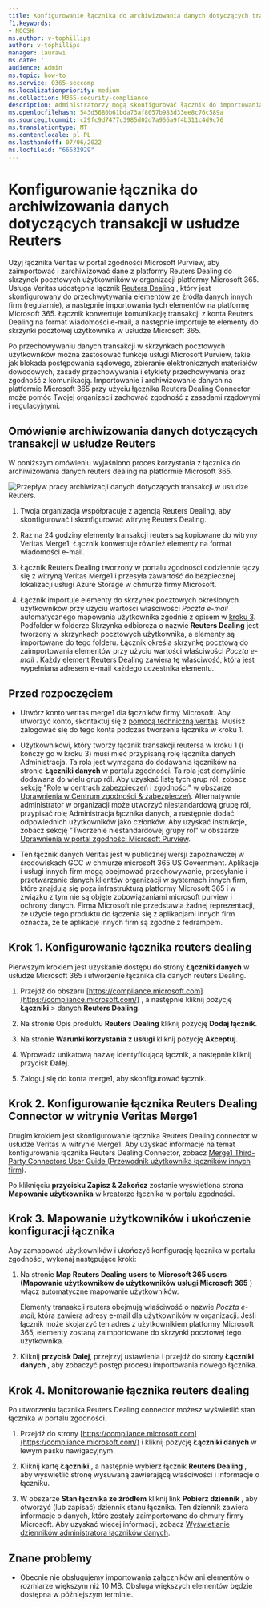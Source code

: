 ```yaml
---
title: Konfigurowanie łącznika do archiwizowania danych dotyczących transakcji w usłudze Reuters na platformie Microsoft 365
f1.keywords:
- NOCSH
ms.author: v-tophillips
author: v-tophillips
manager: laurawi
ms.date: ''
audience: Admin
ms.topic: how-to
ms.service: O365-seccomp
ms.localizationpriority: medium
ms.collection: M365-security-compliance
description: Administratorzy mogą skonfigurować łącznik do importowania i archiwizowania danych reuters dealingowych z usługi Veritas na platformę Microsoft 365. Ten łącznik umożliwia archiwizowanie danych ze źródeł danych innych firm na platformie Microsoft 365. Po zarchiwizowania tych danych można zarządzać danymi innych firm za pomocą funkcji zgodności, takich jak blokada prawna, wyszukiwanie zawartości i zasady przechowywania.
ms.openlocfilehash: 543d5680b61bda73af8057b983d33ee8c76c589a
ms.sourcegitcommit: c29fc9d7477c3985d02d7a956a9f4b311c4d9c76
ms.translationtype: MT
ms.contentlocale: pl-PL
ms.lasthandoff: 07/06/2022
ms.locfileid: "66632929"
---
```

# <a name="set-up-a-connector-to-archive-reuters-dealing-data"></a>Konfigurowanie łącznika do archiwizowania danych dotyczących transakcji w usłudze Reuters

Użyj łącznika Veritas w portal zgodności Microsoft Purview, aby zaimportować i zarchiwizować dane z platformy Reuters Dealing do skrzynek pocztowych użytkowników w organizacji platformy Microsoft 365. Usługa Veritas udostępnia łącznik [Reuters Dealing](https://globanet.com/reuters-dealing/) , który jest skonfigurowany do przechwytywania elementów ze źródła danych innych firm (regularnie), a następnie importowania tych elementów na platformę Microsoft 365. Łącznik konwertuje komunikację transakcji z konta Reuters Dealing na format wiadomości e-mail, a następnie importuje te elementy do skrzynki pocztowej użytkownika w usłudze Microsoft 365.

Po przechowywaniu danych transakcji w skrzynkach pocztowych użytkowników można zastosować funkcje usługi Microsoft Purview, takie jak blokada postępowania sądowego, zbieranie elektronicznych materiałów dowodowych, zasady przechowywania i etykiety przechowywania oraz zgodność z komunikacją. Importowanie i archiwizowanie danych na platformie Microsoft 365 przy użyciu łącznika Reuters Dealing Connector może pomóc Twojej organizacji zachować zgodność z zasadami rządowymi i regulacyjnymi.

## <a name="overview-of-archiving-reuters-dealing-data"></a>Omówienie archiwizowania danych dotyczących transakcji w usłudze Reuters

W poniższym omówieniu wyjaśniono proces korzystania z łącznika do archiwizowania danych reuters dealing na platformie Microsoft 365.

![Przepływ pracy archiwizacji danych dotyczących transakcji w usłudze Reuters.](../media/ReuetersDealingConnectorWorkflow.png)

1. Twoja organizacja współpracuje z agencją Reuters Dealing, aby skonfigurować i skonfigurować witrynę Reuters Dealing.

2. Raz na 24 godziny elementy transakcji reuters są kopiowane do witryny Veritas Merge1. Łącznik konwertuje również elementy na format wiadomości e-mail.

3. Łącznik Reuters Dealing tworzony w portalu zgodności codziennie łączy się z witryną Veritas Merge1 i przesyła zawartość do bezpiecznej lokalizacji usługi Azure Storage w chmurze firmy Microsoft.

4. Łącznik importuje elementy do skrzynek pocztowych określonych użytkowników przy użyciu wartości właściwości *Poczta e-mail* automatycznego mapowania użytkownika zgodnie z opisem w [kroku 3](#step-3-map-users-and-complete-the-connector-setup). Podfolder w folderze Skrzynka odbiorcza o nazwie **Reuters Dealing** jest tworzony w skrzynkach pocztowych użytkownika, a elementy są importowane do tego folderu. Łącznik określa skrzynkę pocztową do zaimportowania elementów przy użyciu wartości właściwości *Poczta e-mail* . Każdy element Reuters Dealing zawiera tę właściwość, która jest wypełniana adresem e-mail każdego uczestnika elementu.

## <a name="before-you-begin"></a>Przed rozpoczęciem

- Utwórz konto veritas merge1 dla łączników firmy Microsoft. Aby utworzyć konto, skontaktuj się z [pomocą techniczną veritas](https://globanet.com/contact-us). Musisz zalogować się do tego konta podczas tworzenia łącznika w kroku 1.

- Użytkownikowi, który tworzy łącznik transakcji reutersa w kroku 1 (i kończy go w kroku 3) musi mieć przypisaną rolę łącznika danych Administracja. Ta rola jest wymagana do dodawania łączników na stronie **Łączniki danych** w portalu zgodności. Ta rola jest domyślnie dodawana do wielu grup ról. Aby uzyskać listę tych grup ról, zobacz sekcję "Role w centrach zabezpieczeń i zgodności" w obszarze [Uprawnienia w Centrum zgodności & zabezpieczeń](../security/office-365-security/permissions-in-the-security-and-compliance-center.md#roles-in-the-security--compliance-center). Alternatywnie administrator w organizacji może utworzyć niestandardową grupę ról, przypisać rolę Administracja łącznika danych, a następnie dodać odpowiednich użytkowników jako członków. Aby uzyskać instrukcje, zobacz sekcję "Tworzenie niestandardowej grupy ról" w obszarze [Uprawnienia w portal zgodności Microsoft Purview](microsoft-365-compliance-center-permissions.md#create-a-custom-role-group).

- Ten łącznik danych Veritas jest w publicznej wersji zapoznawczej w środowiskach GCC w chmurze microsoft 365 US Government. Aplikacje i usługi innych firm mogą obejmować przechowywanie, przesyłanie i przetwarzanie danych klientów organizacji w systemach innych firm, które znajdują się poza infrastrukturą platformy Microsoft 365 i w związku z tym nie są objęte zobowiązaniami microsoft purview i ochrony danych. Firma Microsoft nie przedstawia żadnej reprezentacji, że użycie tego produktu do łączenia się z aplikacjami innych firm oznacza, że te aplikacje innych firm są zgodne z fedrampem.

## <a name="step-1-set-up-the-reuters-dealing-connector"></a>Krok 1. Konfigurowanie łącznika reuters dealing

Pierwszym krokiem jest uzyskanie dostępu do strony **Łączniki danych** w usłudze Microsoft 365 i utworzenie łącznika dla danych reuters Dealing.

1. Przejdź do obszaru [https://compliance.microsoft.com](https://compliance.microsoft.com/) , a następnie kliknij pozycję **Łączniki** >  danych **Reuters Dealing**.

2. Na stronie Opis produktu **Reuters Dealing** kliknij pozycję **Dodaj łącznik**.

3. Na stronie **Warunki korzystania z usługi** kliknij pozycję **Akceptuj**.

4. Wprowadź unikatową nazwę identyfikującą łącznik, a następnie kliknij przycisk **Dalej**.

5. Zaloguj się do konta merge1, aby skonfigurować łącznik.

## <a name="step-2-configure-the-reuters-dealing-connector-on-the-veritas-merge1-site"></a>Krok 2. Konfigurowanie łącznika Reuters Dealing Connector w witrynie Veritas Merge1

Drugim krokiem jest skonfigurowanie łącznika Reuters Dealing connector w usłudze Veritas w witrynie Merge1. Aby uzyskać informacje na temat konfigurowania łącznika Reuters Dealing Connector, zobacz [Merge1 Third-Party Connectors User Guide (Przewodnik użytkownika łączników innych firm](https://docs.ms.merge1.globanetportal.com/Merge1%20Third-Party%20Connectors%20Reuters%20Dealing%20User%20Guide%20.pdf)).

Po kliknięciu **przycisku Zapisz & Zakończ** zostanie wyświetlona strona **Mapowanie użytkownika** w kreatorze łącznika w portalu zgodności.

## <a name="step-3-map-users-and-complete-the-connector-setup"></a>Krok 3. Mapowanie użytkowników i ukończenie konfiguracji łącznika

Aby zamapować użytkowników i ukończyć konfigurację łącznika w portalu zgodności, wykonaj następujące kroki:

1. Na stronie **Map Reuters Dealing users to Microsoft 365 users (Mapowanie użytkowników do użytkowników usługi Microsoft 365** ) włącz automatyczne mapowanie użytkowników.

   Elementy transakcji reuters obejmują właściwość o nazwie *Poczta e-mail*, która zawiera adresy e-mail dla użytkowników w organizacji. Jeśli łącznik może skojarzyć ten adres z użytkownikiem platformy Microsoft 365, elementy zostaną zaimportowane do skrzynki pocztowej tego użytkownika.

2. Kliknij **przycisk Dalej**, przejrzyj ustawienia i przejdź do strony **Łączniki danych** , aby zobaczyć postęp procesu importowania nowego łącznika.

## <a name="step-4-monitor-the-reuters-dealing-connector"></a>Krok 4. Monitorowanie łącznika reuters dealing

Po utworzeniu łącznika Reuters Dealing connector możesz wyświetlić stan łącznika w portalu zgodności.

1. Przejdź do strony [https://compliance.microsoft.com](https://compliance.microsoft.com/) i kliknij pozycję **Łączniki danych** w lewym pasku nawigacyjnym.

2. Kliknij kartę **Łączniki** , a następnie wybierz łącznik **Reuters Dealing** , aby wyświetlić stronę wysuwaną zawierającą właściwości i informacje o łączniku.

3. W obszarze **Stan łącznika ze źródłem** kliknij link **Pobierz dziennik** , aby otworzyć (lub zapisać) dziennik stanu łącznika. Ten dziennik zawiera informacje o danych, które zostały zaimportowane do chmury firmy Microsoft. Aby uzyskać więcej informacji, zobacz [Wyświetlanie dzienników administratora łączników danych](data-connector-admin-logs.md).

## <a name="known-issues"></a>Znane problemy

- Obecnie nie obsługujemy importowania załączników ani elementów o rozmiarze większym niż 10 MB. Obsługa większych elementów będzie dostępna w późniejszym terminie.